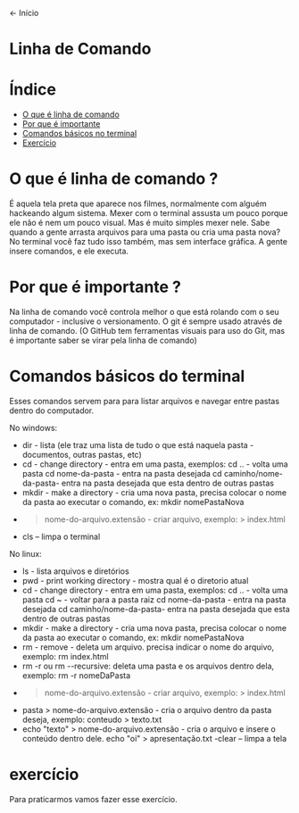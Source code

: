 <- Início

<h1> Linha de Comando </h1>

<h1> Índice </h1>

+ [O que é linha de comando](#o-que-e-linha-de-comando)
+ [Por que é importante](#por-que-e-importante)
+ [Comandos básicos no terminal](#comandos-basicos-no-terminal)
+ [Exercício](#exercicio)

# O que é linha de comando ?

É aquela tela preta que aparece nos filmes, normalmente com alguém hackeando algum sistema. Mexer com o terminal assusta um pouco porque ele não é nem um pouco visual. Mas é muito simples mexer nele. Sabe quando a gente arrasta arquivos para uma pasta ou cria uma pasta nova? No terminal você faz tudo isso também, mas sem interface gráfica. A gente insere comandos, e ele executa.

# Por que é importante ?

Na linha de comando você controla melhor o que está rolando com o seu computador - inclusive o versionamento. O git é sempre usado através de linha de comando. (O GitHub tem ferramentas visuais para uso do Git, mas é importante saber se virar pela linha de comando)

# Comandos básicos do terminal

Esses comandos servem para para listar arquivos e navegar entre pastas dentro do computador.

No windows:

+ dir - lista (ele traz uma lista de tudo o que está naquela pasta - documentos, outras pastas, etc)
+ cd - change directory - entra em uma pasta, exemplos:
        cd .. - volta uma pasta
        cd nome-da-pasta - entra na pasta desejada
        cd caminho/nome-da-pasta- entra na pasta desejada que esta dentro de outras pastas
+ mkdir - make a directory - cria uma nova pasta, precisa colocar o nome da pasta ao executar o comando, ex:
        mkdir nomePastaNova
+ > nome-do-arquivo.extensão - criar arquivo, exemplo:
        > index.html
+ cls – limpa o terminal

No linux:

+ ls - lista arquivos e diretórios
+ pwd - print working directory - mostra qual é o diretorio atual
+ cd - change directory - entra em uma pasta, exemplos:
        cd .. - volta uma pasta
        cd ~ - voltar para a pasta raiz
        cd nome-da-pasta - entra na pasta desejada
        cd caminho/nome-da-pasta- entra na pasta desejada que esta dentro de outras pastas
+ mkdir - make a directory - cria uma nova pasta, precisa colocar o nome da pasta ao executar o comando, ex:
        mkdir nomePastaNova
+ rm - remove - deleta um arquivo. precisa indicar o nome do arquivo, exemplo:
        rm index.html
+ rm -r ou rm --recursive: deleta uma pasta e os arquivos dentro dela, exemplo:
        rm -r nomeDaPasta
+ > nome-do-arquivo.extensão - criar arquivo, exemplo:
        > index.html
+ pasta > nome-do-arquivo.extensão - cria o arquivo dentro da pasta deseja, exemplo:
        conteudo > texto.txt
+ echo "texto" > nome-do-arquivo.extensão - cria o arquivo e insere o conteúdo dentro dele.
        echo "oi" > apresentação.txt -clear – limpa a tela

# exercício

Para praticarmos vamos fazer esse exercício.